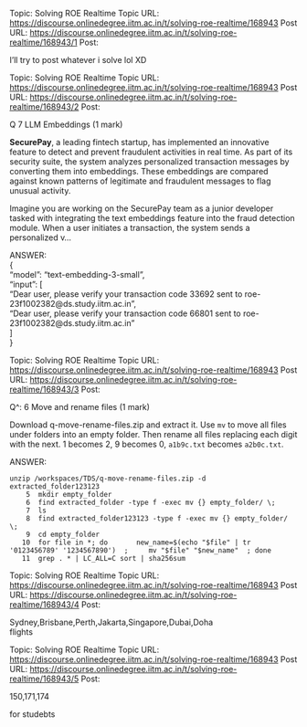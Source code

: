 Topic: Solving ROE Realtime
Topic URL: https://discourse.onlinedegree.iitm.ac.in/t/solving-roe-realtime/168943
Post URL: https://discourse.onlinedegree.iitm.ac.in/t/solving-roe-realtime/168943/1
Post: <p>I’ll try to post whatever i solve lol XD</p>

Topic: Solving ROE Realtime
Topic URL: https://discourse.onlinedegree.iitm.ac.in/t/solving-roe-realtime/168943
Post URL: https://discourse.onlinedegree.iitm.ac.in/t/solving-roe-realtime/168943/2
Post: <p>Q 7 LLM Embeddings (1 mark)</p>
<p><strong>SecurePay</strong>, a leading fintech startup, has implemented an innovative feature to detect and prevent fraudulent activities in real time. As part of its security suite, the system analyzes personalized transaction messages by converting them into embeddings. These embeddings are compared against known patterns of legitimate and fraudulent messages to flag unusual activity.</p>
<p>Imagine you are working on the SecurePay team as a junior developer tasked with integrating the text embeddings feature into the fraud detection module. When a user initiates a transaction, the system sends a personalized v…</p>
<p>ANSWER:<br>
{<br>
“model”: “text-embedding-3-small”,<br>
“input”: [<br>
“Dear user, please verify your transaction code 33692 sent to roe-23f1002382@ds.study.iitm.ac.in”,<br>
“Dear user, please verify your transaction code 66801 sent to roe-23f1002382@ds.study.iitm.ac.in”<br>
]<br>
}</p>

Topic: Solving ROE Realtime
Topic URL: https://discourse.onlinedegree.iitm.ac.in/t/solving-roe-realtime/168943
Post URL: https://discourse.onlinedegree.iitm.ac.in/t/solving-roe-realtime/168943/3
Post: <p>Q^: 6 Move and rename files (1 mark)</p>
<p>Download q-move-rename-files.zip and extract it. Use <code>mv</code> to move all files under folders into an empty folder. Then rename all files replacing each digit with the next. 1 becomes 2, 9 becomes 0, <code>a1b9c.txt</code> becomes <code>a2b0c.txt</code>.</p>
<p>ANSWER:</p>
<pre><code class="lang-auto">unzip /workspaces/TDS/q-move-rename-files.zip -d extracted_folder123123
    5  mkdir empty_folder 
    6  find extracted_folder -type f -exec mv {} empty_folder/ \; 
    7  ls
    8  find extracted_folder123123 -type f -exec mv {} empty_folder/ \; 
    9  cd empty_folder  
   10  for file in *; do       new_name=$(echo "$file" | tr '0123456789' '1234567890')  ;     mv "$file" "$new_name"  ; done  
   11  grep . * | LC_ALL=C sort | sha256sum  
</code></pre>

Topic: Solving ROE Realtime
Topic URL: https://discourse.onlinedegree.iitm.ac.in/t/solving-roe-realtime/168943
Post URL: https://discourse.onlinedegree.iitm.ac.in/t/solving-roe-realtime/168943/4
Post: <p>Sydney,Brisbane,Perth,Jakarta,Singapore,Dubai,Doha<br>
flights</p>

Topic: Solving ROE Realtime
Topic URL: https://discourse.onlinedegree.iitm.ac.in/t/solving-roe-realtime/168943
Post URL: https://discourse.onlinedegree.iitm.ac.in/t/solving-roe-realtime/168943/5
Post: <p>150,171,174</p>
<p>for studebts</p>
